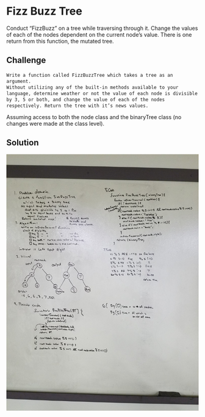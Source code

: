 # Fizz Buzz Tree
 Conduct “FizzBuzz” on a tree while traversing through it. Change the values of each of the nodes dependent on the current node’s value. There is one return from this function, the mutated tree.

## Challenge

    Write a function called FizzBuzzTree which takes a tree as an argument.
    Without utilizing any of the built-in methods available to your language, determine weather or not the value of each node is divisible by 3, 5 or both, and change the value of each of the nodes respectively. Return the tree with it’s news values.
Assuming access to both the node class and the binaryTree class (no changes were made at the class level).

## Solution
![WhiteBoardImage](assets/401-WB16.jpg)